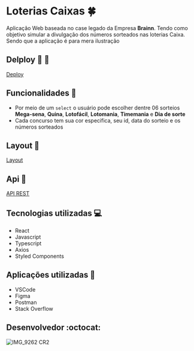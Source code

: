 # Loterias Caixas :four_leaf_clover:
Aplicação Web baseada no case legado da Empresa **Brainn**. Tendo como objetivo simular a divulgação dos números sorteados nas loterias Caixa. Sendo que a aplicação é para mera ilustração
## Delploy :lion: :ocean:
[Deploy](https://case-loteria-labenu.surge.sh/)
## Funcionalidades :mechanical_arm: 
- Por meio de um `select` o usuário pode escolher dentre 06 sorteios **Mega-sena**, **Quina**, **Lotofácil**, **Lotomania**, **Timemania** e **Dia de sorte**
- Cada concurso tem sua cor especifica, seu id, data do sorteio e os números sorteados
## Layout :lipstick:
[Layout](https://www.figma.com/file/H2qrYBCFMf4didYmxRwTxP/Brainn-Frontend-Challenge?node-id=0%3A1)
## Api :electric_plug:
[API REST](https://brainn-api-loterias.herokuapp.com/api/v1/docs/)
## Tecnologias utilizadas :computer:
- React 
- Javascript
- Typescript
- Axios
- Styled Components
## Aplicações utilizadas :floppy_disk:
- VSCode
- Figma
- Postman
- Stack Overflow
## Desenvolvedor :octocat:
![IMG_9262 CR2](https://user-images.githubusercontent.com/90803182/183244923-2520f51e-6c84-488c-a478-91211a56447e.jpg)
